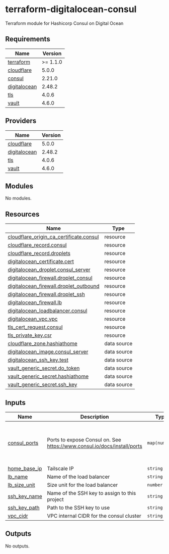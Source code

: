# terraform-digitalocean-consul
Terraform module for Hashicorp Consul on Digital Ocean

<!-- BEGIN_TF_DOCS -->
## Requirements

| Name | Version |
|------|---------|
| <a name="requirement_terraform"></a> [terraform](#requirement\_terraform) | >= 1.1.0 |
| <a name="requirement_cloudflare"></a> [cloudflare](#requirement\_cloudflare) | 5.0.0 |
| <a name="requirement_consul"></a> [consul](#requirement\_consul) | 2.21.0 |
| <a name="requirement_digitalocean"></a> [digitalocean](#requirement\_digitalocean) | 2.48.2 |
| <a name="requirement_tls"></a> [tls](#requirement\_tls) | 4.0.6 |
| <a name="requirement_vault"></a> [vault](#requirement\_vault) | 4.6.0 |

## Providers

| Name | Version |
|------|---------|
| <a name="provider_cloudflare"></a> [cloudflare](#provider\_cloudflare) | 5.0.0 |
| <a name="provider_digitalocean"></a> [digitalocean](#provider\_digitalocean) | 2.48.2 |
| <a name="provider_tls"></a> [tls](#provider\_tls) | 4.0.6 |
| <a name="provider_vault"></a> [vault](#provider\_vault) | 4.6.0 |

## Modules

No modules.

## Resources

| Name | Type |
|------|------|
| [cloudflare_origin_ca_certificate.consul](https://registry.terraform.io/providers/cloudflare/cloudflare/5.0.0/docs/resources/origin_ca_certificate) | resource |
| [cloudflare_record.consul](https://registry.terraform.io/providers/cloudflare/cloudflare/5.0.0/docs/resources/record) | resource |
| [cloudflare_record.droplets](https://registry.terraform.io/providers/cloudflare/cloudflare/5.0.0/docs/resources/record) | resource |
| [digitalocean_certificate.cert](https://registry.terraform.io/providers/digitalocean/digitalocean/2.48.2/docs/resources/certificate) | resource |
| [digitalocean_droplet.consul_server](https://registry.terraform.io/providers/digitalocean/digitalocean/2.48.2/docs/resources/droplet) | resource |
| [digitalocean_firewall.droplet_consul](https://registry.terraform.io/providers/digitalocean/digitalocean/2.48.2/docs/resources/firewall) | resource |
| [digitalocean_firewall.droplet_outbound](https://registry.terraform.io/providers/digitalocean/digitalocean/2.48.2/docs/resources/firewall) | resource |
| [digitalocean_firewall.droplet_ssh](https://registry.terraform.io/providers/digitalocean/digitalocean/2.48.2/docs/resources/firewall) | resource |
| [digitalocean_firewall.lb](https://registry.terraform.io/providers/digitalocean/digitalocean/2.48.2/docs/resources/firewall) | resource |
| [digitalocean_loadbalancer.consul](https://registry.terraform.io/providers/digitalocean/digitalocean/2.48.2/docs/resources/loadbalancer) | resource |
| [digitalocean_vpc.vpc](https://registry.terraform.io/providers/digitalocean/digitalocean/2.48.2/docs/resources/vpc) | resource |
| [tls_cert_request.consul](https://registry.terraform.io/providers/hashicorp/tls/4.0.6/docs/resources/cert_request) | resource |
| [tls_private_key.csr](https://registry.terraform.io/providers/hashicorp/tls/4.0.6/docs/resources/private_key) | resource |
| [cloudflare_zone.hashiathome](https://registry.terraform.io/providers/cloudflare/cloudflare/5.0.0/docs/data-sources/zone) | data source |
| [digitalocean_image.consul_server](https://registry.terraform.io/providers/digitalocean/digitalocean/2.48.2/docs/data-sources/image) | data source |
| [digitalocean_ssh_key.test](https://registry.terraform.io/providers/digitalocean/digitalocean/2.48.2/docs/data-sources/ssh_key) | data source |
| [vault_generic_secret.do_token](https://registry.terraform.io/providers/hashicorp/vault/4.6.0/docs/data-sources/generic_secret) | data source |
| [vault_generic_secret.hashiathome](https://registry.terraform.io/providers/hashicorp/vault/4.6.0/docs/data-sources/generic_secret) | data source |
| [vault_generic_secret.ssh_key](https://registry.terraform.io/providers/hashicorp/vault/4.6.0/docs/data-sources/generic_secret) | data source |

## Inputs

| Name | Description | Type | Default | Required |
|------|-------------|------|---------|:--------:|
| <a name="input_consul_ports"></a> [consul\_ports](#input\_consul\_ports) | Ports to expose Consul on. See https://www.consul.io/docs/install/ports | `map(number)` | <pre>{<br/>  "dns": 8600,<br/>  "http": 8500,<br/>  "serf-lan": 8301,<br/>  "server": 8300<br/>}</pre> | no |
| <a name="input_home_base_ip"></a> [home\_base\_ip](#input\_home\_base\_ip) | Tailscale IP | `string` | n/a | yes |
| <a name="input_lb_name"></a> [lb\_name](#input\_lb\_name) | Name of the load balancer | `string` | `"consul-lb"` | no |
| <a name="input_lb_size_unit"></a> [lb\_size\_unit](#input\_lb\_size\_unit) | Size unit for the load balancer | `number` | `1` | no |
| <a name="input_ssh_key_name"></a> [ssh\_key\_name](#input\_ssh\_key\_name) | Name of the SSH key to assign to this project | `string` | `"consul-key"` | no |
| <a name="input_ssh_key_path"></a> [ssh\_key\_path](#input\_ssh\_key\_path) | Path to the SSH key to use | `string` | `"~/.ssh/dokey.pub"` | no |
| <a name="input_vpc_cidr"></a> [vpc\_cidr](#input\_vpc\_cidr) | VPC internal CIDR for the consul cluster | `string` | `"10.10.20.0/24"` | no |

## Outputs

No outputs.
<!-- END_TF_DOCS -->